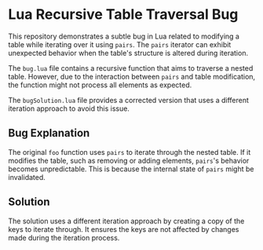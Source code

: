 # Lua Recursive Table Traversal Bug

This repository demonstrates a subtle bug in Lua related to modifying a table while iterating over it using `pairs`.  The `pairs` iterator can exhibit unexpected behavior when the table's structure is altered during iteration.

The `bug.lua` file contains a recursive function that aims to traverse a nested table.  However, due to the interaction between `pairs` and table modification, the function might not process all elements as expected.

The `bugSolution.lua` file provides a corrected version that uses a different iteration approach to avoid this issue.

## Bug Explanation

The original `foo` function uses `pairs` to iterate through the nested table. If it modifies the table, such as removing or adding elements, `pairs`'s behavior becomes unpredictable.  This is because the internal state of `pairs` might be invalidated.

## Solution

The solution uses a different iteration approach by creating a copy of the keys to iterate through. It ensures the keys are not affected by changes made during the iteration process.